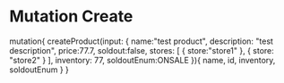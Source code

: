 # Mutation Create
mutation{
  createProduct(input: {
    name:"test product",
    description: "test description",
    price:77.7,
    soldout:false,
    stores: [
      {
        store:"store1"
      },
      {
        store: "store2"
      }
    ],
    inventory: 77,
    soldoutEnum:ONSALE
  }){
    name,
    id,
    inventory,
    soldoutEnum
  }
}